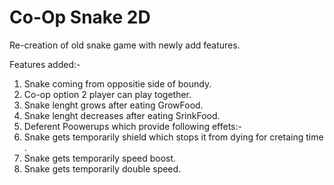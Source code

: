 # Co-Op Snake 2D
 
Re-creation of old snake game with newly add features.

Features added:-
1. Snake coming from oppositie side of boundy.
2. Co-op option 2 player can play together.
3. Snake lenght grows after eating GrowFood.
4. Snake lenght decreases after eating SrinkFood.
5. Deferent Poowerups which provide following effets:-
 1. Snake gets temporarily shield which stops it from dying for cretaing time .
 2. Snake gets temporarily speed boost.
 3. Snake gets temporarily double speed.
 
